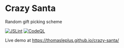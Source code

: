 # Crazy Santa

Random gift picking scheme

[![JSLint](https://github.com/thomasleplus/crazy-santa/workflows/JSLint/badge.svg)](https://github.com/thomasleplus/crazy-santa/actions?query=workflow:"JSLint")
[![CodeQL](https://github.com/thomasleplus/crazy-santa/workflows/CodeQL/badge.svg)](https://github.com/thomasleplus/crazy-santa/actions?query=workflow:"CodeQL")

Live demo at https://thomasleplus.github.io/crazy-santa/
